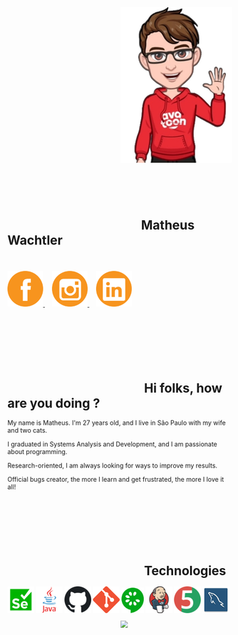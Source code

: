 <img align="right" width="250px" src="assets/avatar/helloAvatar.png" style="max-width: 100%;">

<br><br><br><br>

<div dir="auto">
 
<h1 align="left"><a><svg> </svg></a>Matheus Wachtler</h1>
  <br><br>
  <a href="https://www.facebook.com/matheus.wachtler.9" rel="nofollow">
    <img width="80px" src="assets/logos/facebookLogo.png" alt="facebook" style="max-width: 100%;">
  </a>
&nbsp &nbsp 
  <a href="https://www.instagram.com/_mathwachtler/" rel="nofollow">
    <img width="80px" src="assets/logos/instagramLogo.png" alt="Instagram" style="max-width: 100%;">
  </a>
&nbsp &nbsp 
  <a href="https://www.linkedin.com/in/matheus-wachtler-a9a92911a/" rel="nofollow">
    <img width="80px" src="assets/logos/linkedInLogo.png" alt="linkedin" style="max-width: 100%;">
  </a>
</div>

<h1 align="left"><a><svg> </svg></a> Hi folks, how are you doing ? </h1>

My name is Matheus. I'm 27 years old, and I live in São Paulo with my wife and two cats.

I graduated in Systems Analysis and Development, and I am passionate about programming.

Research-oriented, I am always looking for ways to improve my results.

Official bugs creator, the more I learn and get frustrated, the more I love it all!

<h1 align="left"><a><svg> </svg></a> Technologies </h1>

<code><a target="_blank" href="https://www.selenium.dev/documentation/webdriver/"><img width="60px" src="assets/technologies/seleniumIcon.png" title="Selenium" style="max-width: 100%;"></a></code>
<code><a target="_blank" href="https://www.java.com/en/"><img width="60x" src="assets/technologies/javaIcon.png" title="java" style="max-width: 100%;"></a></code>
<code><a target="_blank" href="https://github.com/"><img width="60px" src="assets/technologies/githubIcon.png" title="github" style="max-width: 100%;"></a></code>
<code><a target="_blank" href="https://git-scm.com/"><img width="60px" src="assets/technologies/gitIcon.png" title="git" style="max-width: 100%;"></a></code>
<code><a target="_blank" href="https://cucumber.io/"><img width="50px" src="assets/technologies/cucumberIcon.png" title="cucumber" style="max-width: 100%;"></a></code>
<code><a target="_blank" href="https://www.jenkins.io/"><img width="60px" src="assets/technologies/jenkinsIcon.png" title="jenkins" style="max-width: 100%;"></a></code>
<code><a target="_blank" href="https://junit.org/junit5/"><img width="60px" src="assets/technologies/junit5Icon.png" title="junit5" style="max-width: 100%;"></a></code>
<code><a target="_blank" href="https://www.mysql.com/"><img width="60px" src="assets/technologies/mySqlIcon.png" title="mysql" style="max-width: 100%;"></a></code>

<img align="right" width="250px" src="assets/avatar/assets/avatar/bodyAvatar.png" style="max-width: 100%;">
